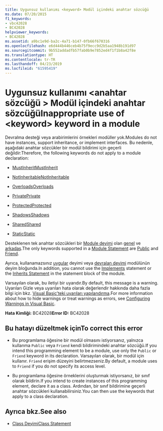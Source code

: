 ```yaml
---
title: Uygunsuz kullanımı <keyword> Modül içindeki anahtar sözcüğü
ms.date: 07/20/2015
f1_keywords:
- vbc42028
- BC42028
helpviewer_keywords:
- BC42028
ms.assetid: a9bc1e9d-ba2c-4a71-b147-0fb66f670316
ms.openlocfilehash: e6d444b446ceb4b75f9ecc9d2b5aa1948b191d97
ms.sourcegitcommit: 9b552addadfb57fab0b9e7852ed4f1f1b8a42f8e
ms.translationtype: HT
ms.contentlocale: tr-TR
ms.lasthandoff: 04/23/2019
ms.locfileid: "61595419"
---
```

# <a name="inappropriate-use-of-keyword-keyword-in-a-module"></a><span data-ttu-id="04050-102">Uygunsuz kullanımı \<anahtar sözcüğü > Modül içindeki anahtar sözcüğü</span><span class="sxs-lookup"><span data-stu-id="04050-102">Inappropriate use of \<keyword> keyword in a module</span></span>
<span data-ttu-id="04050-103">Devralma desteği veya arabirimlerini örnekleri modüller yok.</span><span class="sxs-lookup"><span data-stu-id="04050-103">Modules do not have instances, support inheritance, or implement interfaces.</span></span> <span data-ttu-id="04050-104">Bu nedenle, aşağıdaki anahtar sözcükler bir modül bildirimi için geçerli değildir:</span><span class="sxs-lookup"><span data-stu-id="04050-104">Therefore, the following keywords do not apply to a module declaration:</span></span>  
  
- [<span data-ttu-id="04050-105">MustInherit</span><span class="sxs-lookup"><span data-stu-id="04050-105">MustInherit</span></span>](../../visual-basic/language-reference/modifiers/mustinherit.md)  
  
- [<span data-ttu-id="04050-106">NotInheritable</span><span class="sxs-lookup"><span data-stu-id="04050-106">NotInheritable</span></span>](../../visual-basic/language-reference/modifiers/notinheritable.md)  
  
- [<span data-ttu-id="04050-107">Overloads</span><span class="sxs-lookup"><span data-stu-id="04050-107">Overloads</span></span>](../../visual-basic/language-reference/modifiers/overloads.md)  
  
- [<span data-ttu-id="04050-108">Private</span><span class="sxs-lookup"><span data-stu-id="04050-108">Private</span></span>](../../visual-basic/language-reference/modifiers/private.md)  
  
- [<span data-ttu-id="04050-109">Protected</span><span class="sxs-lookup"><span data-stu-id="04050-109">Protected</span></span>](../../visual-basic/language-reference/modifiers/protected.md)  
  
- [<span data-ttu-id="04050-110">Shadows</span><span class="sxs-lookup"><span data-stu-id="04050-110">Shadows</span></span>](../../visual-basic/language-reference/modifiers/shadows.md)  
  
- [<span data-ttu-id="04050-111">Shared</span><span class="sxs-lookup"><span data-stu-id="04050-111">Shared</span></span>](../../visual-basic/language-reference/modifiers/shared.md)  
  
- [<span data-ttu-id="04050-112">Static</span><span class="sxs-lookup"><span data-stu-id="04050-112">Static</span></span>](../../visual-basic/language-reference/modifiers/static.md)  
  
 <span data-ttu-id="04050-113">Desteklenen tek anahtar sözcükleri bir [Module deyimi](../../visual-basic/language-reference/statements/module-statement.md) olan [genel](../../visual-basic/language-reference/modifiers/public.md) ve [arkadaş](../../visual-basic/language-reference/modifiers/friend.md).</span><span class="sxs-lookup"><span data-stu-id="04050-113">The only keywords supported in a [Module Statement](../../visual-basic/language-reference/statements/module-statement.md) are [Public](../../visual-basic/language-reference/modifiers/public.md) and [Friend](../../visual-basic/language-reference/modifiers/friend.md).</span></span>  
  
 <span data-ttu-id="04050-114">Ayrıca, kullanamazsınız [uygular](../../visual-basic/language-reference/statements/implements-clause.md) deyimi veya [devralan deyimi](../../visual-basic/language-reference/statements/inherits-statement.md) modülünün deyim bloğunda.</span><span class="sxs-lookup"><span data-stu-id="04050-114">In addition, you cannot use the [Implements](../../visual-basic/language-reference/statements/implements-clause.md) statement or the [Inherits Statement](../../visual-basic/language-reference/statements/inherits-statement.md) in the statement block of the module.</span></span>  
  
 <span data-ttu-id="04050-115">Varsayılan olarak, bu iletiyi bir uyarıdır.</span><span class="sxs-lookup"><span data-stu-id="04050-115">By default, this message is a warning.</span></span> <span data-ttu-id="04050-116">Uyarıları Gizle veya uyarıları hata olarak değerlendir hakkında daha fazla bilgi için bkz. [Visual Basic'teki uyarıları yapılandırma](/visualstudio/ide/configuring-warnings-in-visual-basic).</span><span class="sxs-lookup"><span data-stu-id="04050-116">For more information about how to hide warnings or treat warnings as errors, see [Configuring Warnings in Visual Basic](/visualstudio/ide/configuring-warnings-in-visual-basic).</span></span>  
  
 <span data-ttu-id="04050-117">**Hata Kimliği:** BC42028</span><span class="sxs-lookup"><span data-stu-id="04050-117">**Error ID:** BC42028</span></span>  
  
## <a name="to-correct-this-error"></a><span data-ttu-id="04050-118">Bu hatayı düzeltmek için</span><span class="sxs-lookup"><span data-stu-id="04050-118">To correct this error</span></span>  
  
- <span data-ttu-id="04050-119">Bu programlama öğesine bir modül olmasını istiyorsanız, yalnızca kullanma `Public` veya `Friend` kendi bildirimindeki anahtar sözcüğü.</span><span class="sxs-lookup"><span data-stu-id="04050-119">If you intend this programming element to be a module, use only the `Public` or `Friend` keyword in its declaration.</span></span> <span data-ttu-id="04050-120">Varsayılan olarak, bir modül için kullanır. `Friend` erişim düzeyini belirtmezseniz.</span><span class="sxs-lookup"><span data-stu-id="04050-120">By default, a module uses to `Friend` if you do not specify its access level.</span></span>  
  
- <span data-ttu-id="04050-121">Bu programlama öğesine örneklerini oluşturmak istiyorsanız, bir sınıf olarak bildirin.</span><span class="sxs-lookup"><span data-stu-id="04050-121">If you intend to create instances of this programming element, declare it as a class.</span></span> <span data-ttu-id="04050-122">Ardından, bir sınıf bildirimine geçerli anahtar sözcükleri kullanabilirsiniz.</span><span class="sxs-lookup"><span data-stu-id="04050-122">You can then use the keywords that apply to a class declaration.</span></span>  
  
## <a name="see-also"></a><span data-ttu-id="04050-123">Ayrıca bkz.</span><span class="sxs-lookup"><span data-stu-id="04050-123">See also</span></span>

- [<span data-ttu-id="04050-124">Class Deyimi</span><span class="sxs-lookup"><span data-stu-id="04050-124">Class Statement</span></span>](../../visual-basic/language-reference/statements/class-statement.md)
